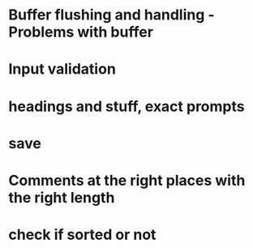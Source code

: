 # Buffer flushing and handling - Problems with buffer
# Input validation
# headings and stuff, exact prompts
# save
# Comments at the right places with the right length
# check if sorted or not
